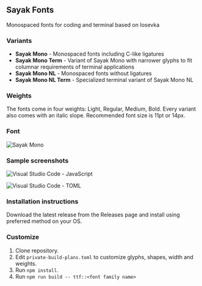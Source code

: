 ## Sayak Fonts

Monospaced fonts for coding and terminal based on Iosevka

### Variants
* **Sayak Mono** - Monospaced fonts including C-like ligatures
* **Sayak Mono Term** - Variant of Sayak Mono with narrower glyphs to fit columnar requirements of terminal applications
* **Sayak Mono NL** - Monospaced fonts without ligatures
* **Sayak Mono NL Term** - Specialized terminal variant of Sayak Mono NL

### Weights
The fonts come in four weights: Light, Regular, Medium, Bold. Every variant also comes with an italic slope.
Recommended font size is 11pt or 14px.

### Font
![Sayak Mono](./images/SayakMono.png "Sayak Mono")

### Sample screenshots
![Visual Studio Code - JavaScript](./images/Screenshot_JS.png "Visual Studio Code - JavaScript")


![Visual Studio Code - TOML](./images/Screenshot_TOML.png "Visual Studio Code - TOML")

### Installation instructions

Download the latest release from the Releases page and install using preferred method on your OS.

### Customize

1. Clone repository.
2. Edit `private-build-plans.toml` to customize glyphs, shapes, width and weights. 
3. Run `npm install`.
4. Run `npm run build -- ttf::<font family name>`